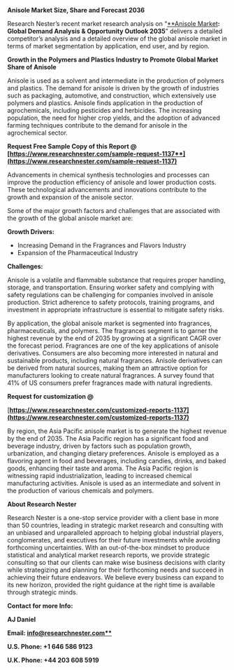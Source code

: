 ﻿**Anisole Market Size, Share and Forecast 2036**

Research Nester’s recent market research analysis on “[**Anisole Market](https://www.researchnester.com/reports/anisole-market/1137)**: Global Demand Analysis & Opportunity Outlook 2035**” delivers a detailed competitor’s analysis and a detailed overview of the global anisole market in terms of market segmentation by application, end user, and by region.

**Growth in the Polymers and Plastics Industry to Promote Global Market Share of Anisole**

Anisole is used as a solvent and intermediate in the production of polymers and plastics. The demand for anisole is driven by the growth of industries such as packaging, automotive, and construction, which extensively use polymers and plastics. Anisole finds application in the production of agrochemicals, including pesticides and herbicides. The increasing population, the need for higher crop yields, and the adoption of advanced farming techniques contribute to the demand for anisole in the agrochemical sector.

**Request Free Sample Copy of this Report @ [https://www.researchnester.com/sample-request-1137**](https://www.researchnester.com/sample-request-1137)**

Advancements in chemical synthesis technologies and processes can improve the production efficiency of anisole and lower production costs. These technological advancements and innovations contribute to the growth and expansion of the anisole sector. 

Some of the major growth factors and challenges that are associated with the growth of the global anisole market are:

**Growth Drivers:**

- Increasing Demand in the Fragrances and Flavors Industry
- Expansion of the Pharmaceutical Industry

**Challenges:**

Anisole is a volatile and flammable substance that requires proper handling, storage, and transportation. Ensuring worker safety and complying with safety regulations can be challenging for companies involved in anisole production. Strict adherence to safety protocols, training programs, and investment in appropriate infrastructure is essential to mitigate safety risks.

By application, the global anisole market is segmented into fragrances, pharmaceuticals, and polymers. The fragrances segment is to garner the highest revenue by the end of 2035 by growing at a significant CAGR over the forecast period. Fragrances are one of the key applications of anisole derivatives. Consumers are also becoming more interested in natural and sustainable products, including natural fragrances. Anisole derivatives can be derived from natural sources, making them an attractive option for manufacturers looking to create natural fragrances. A survey found that 41% of US consumers prefer fragrances made with natural ingredients.

**Request for customization @**

[**https://www.researchnester.com/customized-reports-1137](https://www.researchnester.com/customized-reports-1137)** 

By region, the Asia Pacific anisole market is to generate the highest revenue by the end of 2035. The Asia Pacific region has a significant food and beverage industry, driven by factors such as population growth, urbanization, and changing dietary preferences. Anisole is employed as a flavoring agent in food and beverages, including candies, drinks, and baked goods, enhancing their taste and aroma. The Asia Pacific region is witnessing rapid industrialization, leading to increased chemical manufacturing activities. Anisole is used as an intermediate and solvent in the production of various chemicals and polymers.

**About Research Nester**

Research Nester is a one-stop service provider with a client base in more than 50 countries, leading in strategic market research and consulting with an unbiased and unparalleled approach to helping global industrial players, conglomerates, and executives for their future investments while avoiding forthcoming uncertainties. With an out-of-the-box mindset to produce statistical and analytical market research reports, we provide strategic consulting so that our clients can make wise business decisions with clarity while strategizing and planning for their forthcoming needs and succeed in achieving their future endeavors. We believe every business can expand to its new horizon, provided the right guidance at the right time is available through strategic minds.

**Contact for more Info:**

**AJ Daniel**

**Email: [info@researchnester.com**](mailto:info@researchnester.com)**

**U.S. Phone: +1 646 586 9123** 

**U.K. Phone: +44 203 608 5919**
